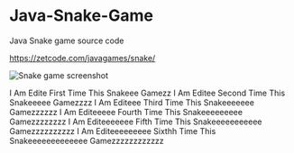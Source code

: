 # Java-Snake-Game
Java Snake game source code

https://zetcode.com/javagames/snake/  

![Snake game screenshot](snake.png)

I Am Edite First Time This Snakeee Gamezz
I Am Editee Second Time This Snakeeeee Gamezzzz
I Am Editeee Third Time This Snakeeeeeee Gamezzzzzz
I Am Editeeeee Fourth Time This Snakeeeeeeeee Gamezzzzzzzz
I Am Editeeeeeee Fifth Time This Snakeeeeeeeeeee Gamezzzzzzzzzz
I Am Editeeeeeeeee Sixthh Time This Snakeeeeeeeeeeeee Gamezzzzzzzzzzzz
